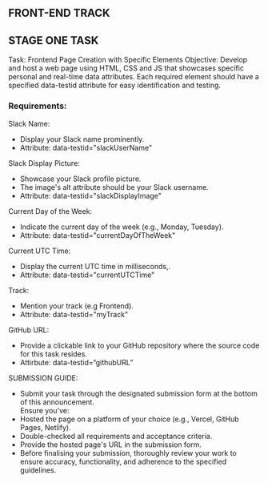 ## FRONT-END TRACK
## STAGE ONE TASK
Task: Frontend Page Creation with Specific Elements
Objective: Develop and host a web page using HTML, CSS and JS that showcases specific personal and real-time data attributes. Each required element should have a specified data-testid attribute for easy identification and testing.

### Requirements:
Slack Name: 
- Display your Slack name prominently.
- Attribute: data-testid="slackUserName"

Slack Display Picture:
- Showcase your Slack profile picture.
- The image's alt attribute should be your Slack username.
- Attribute: data-testid="slackDisplayImage"

Current Day of the Week:
- Indicate the current day of the week (e.g., Monday, Tuesday).
- Attribute: data-testid="currentDayOfTheWeek"

Current UTC Time:
- Display the current UTC time in milliseconds,.
- Attribute: data-testid="currentUTCTime"

Track:
- Mention your track (e.g Frontend).
- Attribute: data-testid="myTrack"

GitHub URL:
- Provide a clickable link to your GitHub repository where the source code for this task resides.
- Attirbute: data-testid=“githubURL”

SUBMISSION GUIDE:
- Submit your task through the designated submission form at the bottom of this announcement.  
Ensure you've:
- Hosted the page on a platform of your choice (e.g., Vercel, GitHub Pages, Netlify).
- Double-checked all requirements and acceptance criteria.
- Provide the hosted page's URL in the submission form.
- Before finalising your submission, thoroughly review your work to ensure accuracy, functionality, and adherence to the specified guidelines.